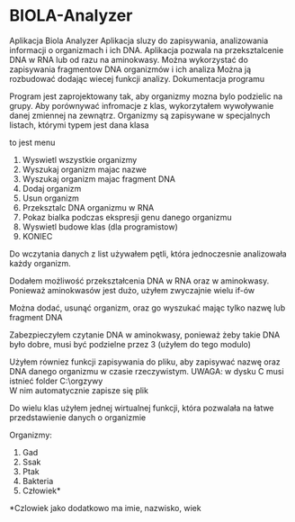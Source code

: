 # BIOLA-Analyzer
Aplikacja Biola Analyzer 
Aplikacja sluzy do zapisywania,
analizowania informacji o organizmach
i ich DNA. Aplikacja pozwala na przeksztalcenie
DNA w RNA lub od razu na aminokwasy.
Można wykorzystać do zapisywania fragmentow DNA organizmów i ich analiza
Można ją rozbudować dodając wiecej funkcji
analizy.
Dokumentacja programu

Program jest zaprojektowany tak,
aby organizmy mozna bylo podzielic
na grupy. Aby porównywać infromacje
z klas, wykorzytałem wywoływanie 
danej zmiennej na zewnątrz.
Organizmy są zapisywane w 
specjalnych listach, którymi typem jest
dana klasa

to jest menu
1. Wyswietl wszystkie organizmy 
2. Wyszukaj organizm majac nazwe 
3. Wyszukaj organizm majac fragment DNA
4. Dodaj organizm
5. Usun organizm 
6. Przeksztalc DNA organizmu w RNA
7. Pokaz bialka podczas ekspresji genu danego organizmu
8. Wyswietl budowe klas (dla programistow) 
9. KONIEC

Do wczytania danych z list używałem pętli, która
jednoczesnie analizowała każdy organizm.

Dodałem możliwość przekształcenia DNA w RNA
oraz w aminokwasy. 
Ponieważ aminokwasów jest dużo, użyłem
zwyczajnie wielu if-ów

Można dodać, usunąć organizm, oraz go wyszukać
mając tylko nazwę lub fragment DNA

Zabezpieczyłem czytanie DNA w aminokwasy, ponieważ
żeby takie DNA było dobre, musi być podzielne 
przez 3 (użyłem do tego modulo)

Użyłem równiez funkcji zapisywania do pliku,
aby zapisywać nazwę oraz DNA danego organizmu
w czasie rzeczywistym.
UWAGA: w dysku C musi istnieć folder 
C:\orgzywy\
W nim automatycznie zapisze się plik

Do wielu klas użyłem jednej wirtualnej funkcji,
która pozwalała na łatwe przedstawienie danych o 
organizmie

Organizmy:
1. Gad
2. Ssak
3. Ptak
4. Bakteria
5. Człowiek*

*Czlowiek jako dodatkowo ma imie, nazwisko, wiek
